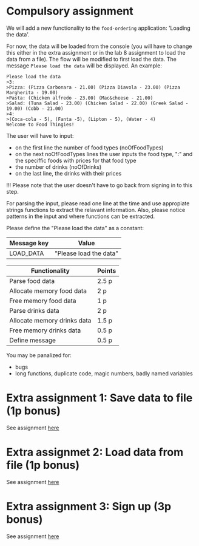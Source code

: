 # Compulsory assignment 

We will add a new functionality to the `food-ordering` application: 'Loading the data'.

For now, the data will be loaded from the console (you will have to change this either in the extra assignment or in the lab 8 assignment to load the data from a file).
The flow will be modified to first load the data. The message `Please load the data` will be displayed. An example:

```
Please load the data
>3:
>Pizza: (Pizza Carbonara - 21.00) (Pizza Diavola - 23.00) (Pizza Margherita - 19.00)
>Pasta: (Chicken alfredo - 23.00) (Mac&cheese - 21.00)
>Salad: (Tuna Salad - 23.00) (Chicken Salad - 22.00) (Greek Salad - 19.00) (Cobb - 21.00)
>4:
>(Coca-cola - 5), (Fanta -5), (Lipton - 5), (Water - 4)
Welcome to Food Thingies!
```
The user will have to input:
* on the first line the number of food types (noOfFoodTypes)
* on the next noOfFoodTypes lines the user inputs the food type, ":" and the speciffic foods with prices for that food type
* the number of drinks (noOfDrinks)
* on the last line, the drinks with their prices

!!! Please note that the user doesn't have to go back from signing in to this step.

For parsing the input, please read one line at the time and use appropiate strings functions to extract the relavant information. Also, please notice patterns in the input and where functions can be extracted.

Please define the "Please load the data" as a constant:

| Message key  | Value                   |
| ------------ | ----------------------- |
| LOAD_DATA    | "Please load the data"  |

| Functionality                | Points |
| ---------------------------- | ------ |
| Parse food data              | 2.5 p  |
| Allocate memory food data    | 2 p    |
| Free memory food data        | 1 p    |
| Parse drinks data            | 2 p    |
| Allocate memory drinks data  | 1.5 p  |
| Free memory drinks data      | 0.5 p  |
| Define message               | 0.5 p  |

You may be panalized for:
* bugs 
* long functions, duplicate code, magic numbers, badly named variables

# Extra assignment 1: Save data to file (1p bonus)

See assignment [here](extra-assignments/save-data-to-file.md)

# Extra assignmet 2: Load data from file (1p bonus)

See assignment [here](extra-assignments/load-data-from-file.md)

# Extra assignment 3: Sign up (3p bonus)

See assignment [here](extra-assignments/sign-up.md)
